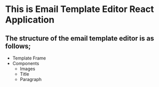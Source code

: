 # This is Email Template Editor React Application

## The structure of the email template editor is as follows;
- Template Frame
- Components
  * Images
  * Title
  * Paragraph

